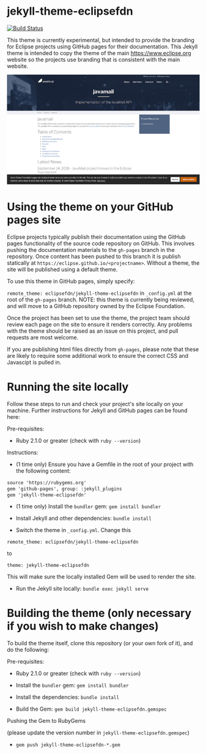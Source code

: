 # jekyll-theme-eclipsefdn

[![Build Status](https://travis-ci.org/eclipsefdn/jekyll-theme-eclipsefdn.svg?branch=master)](https://travis-ci.org/eclipsefdn/jekyll-theme-eclipsefdn)

This theme is currently experimental, but intended to provide the branding for Eclipse projects using GitHub pages for their documentation.
This Jekyll theme is intended to copy the theme of the main https://www.eclipse.org website so the projects use branding that is consistent with the main website.


![Screenshot](https://raw.githubusercontent.com/eclipsefdn/jekyll-theme-eclipsefdn/master/screenshot.png)

# Using the theme on your GitHub pages site

Eclipse projects typically publish their documentation using the GitHub pages functionality of the source code repository on GitHub. 
This involves pushing the documentation materials to the `gh-pages` branch in the repository. Once content has been pushed to this branch
it is publish statically at `https://eclipse.github.io/<projectname>`. Without a theme, the site will be published using a default
theme.

To use this theme in GitHub pages, simply specify:

`remote_theme: eclipsefdn/jekyll-theme-eclipsefdn` in `_config.yml` at the root of the `gh-pages` branch.
NOTE: this theme is currently being reviewed, and will move to a GitHub repository owned by the Eclipse Foundation.

Once the project has been set to use the theme, the project team should review each page on the site to ensure it renders correctly.
Any problems with the theme should be raised as an issue on this project, and pull requests are most welcome.

If you are publishing html files directly from `gh-pages`, please note that these are likely to require some additional work to ensure
the correct CSS and Javascipt is pulled in.

# Running the site locally

Follow these steps to run and check your project's site locally on your machine. Further instructions for Jekyll and GitHub pages can be
found here:

Pre-requisites:

* Ruby 2.1.0 or greater (check with `ruby --version`)

Instructions:

* (1 time only) Ensure you have a Gemfile in the root of your project with the following content:

````
source 'https://rubygems.org'
gem 'github-pages', group: :jekyll_plugins
gem 'jekyll-theme-eclipsefdn'
````

* (1 time only) Install the `bundler` gem: `gem install bundler`

* Install Jekyll and other dependencies: `bundle install`

* Switch the theme in `_config.yml`. Change this
````
remote_theme: eclipsefdn/jekyll-theme-eclipsefdn
````

to

````
theme: jekyll-theme-eclipsefdn
````

This will make sure the locally installed Gem will be used to render the site.

* Run the Jekyll site locally: `bundle exec jekyll serve`

# Building the theme (only necessary if you wish to make changes)

To build the theme itself, clone this repository (or your own fork of it), and do the following:

Pre-requisites:

* Ruby 2.1.0 or greater (check with `ruby --version`)

* Install the `bundler` gem: `gem install bundler`

* Install the dependencies: `bundle install`

* Build the Gem: `gem build jekyll-theme-eclipsefdn.gemspec`

Pushing the Gem to RubyGems

(please update the version number in `jekyll-theme-eclipsefdn.gemspec`)
* `gem push jekyll-theme-eclipsefdn-*.gem`

